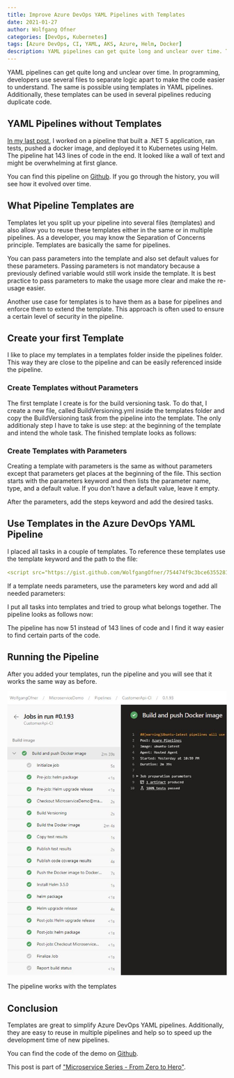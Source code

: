 ```yaml
---
title: Improve Azure DevOps YAML Pipelines with Templates
date: 2021-01-27
author: Wolfgang Ofner
categories: [DevOps, Kubernetes]
tags: [Azure DevOps, CI, YAML, AKS, Azure, Helm, Docker]
description: YAML pipelines can get quite long and unclear over time. Templates can be used in several pipelines reducing duplicate code.
---
```


YAML pipelines can get quite long and unclear over time. In programming, developers use several files to separate logic apart to make the code easier to understand. The same is possible using templates in YAML pipelines. Additionally, these templates can be used in several pipelines reducing duplicate code.

## YAML Pipelines without Templates

[In my last post](/deploy-kubernetes-azure-devops), I worked on a pipeline that built a .NET 5 application, ran tests, pushed a docker image, and deployed it to Kubernetes using Helm. The pipeline hat 143 lines of code in the end. It looked like a wall of text and might be overwhelming at first glance.

<script src="https://gist.github.com/WolfgangOfner/930afa356112ef2caf15d863c17a3e49.js"></script>

You can find this pipeline on <a href="https://github.com/WolfgangOfner/MicroserviceDemo/blob/master/CustomerApi/pipelines/CustomerApi-CI.yml" target="_blank" rel="noopener noreferrer">Github</a>. If you go through the history, you will see how it evolved over time.

## What Pipeline Templates are 

Templates let you split up your pipeline into several files (templates) and also allow you to reuse these templates either in the same or in multiple pipelines. As a developer, you may know the Separation of Concerns principle. Templates are basically the same for pipelines. 

You can pass parameters into the template and also set default values for these parameters. Passing parameters is not mandatory because a previously defined variable would still work inside the template. It is best practice to pass parameters to make the usage more clear and make the re-usage easier.

Another use case for templates is to have them as a base for pipelines and enforce them to extend the template. This approach is often used to ensure a certain level of security in the pipeline.

## Create your first Template

I like to place my templates in a templates folder inside the pipelines folder. This way they are close to the pipeline and can be easily referenced inside the pipeline.

### Create Templates without Parameters

The first template I create is for the build versioning task. To do that, I create a new file, called BuildVersioning.yml inside the templates folder and copy the BuildVersioning task from the pipeline into the template. The only additionaly step I have to take is use step: at the beginning of the template and intend the whole task. The finished template looks as follows:

<script src="https://gist.github.com/WolfgangOfner/72708ad4760695e7da8138451bf3936c.js"></script>

### Create Templates with Parameters

Creating a template with parameters is the same as without parameters except that parameters get places at the beginning of the file. This section starts with the parameters keyword and then lists the parameter name, type, and a default value. If you don't have a default value, leave it empty.

<script src="https://gist.github.com/WolfgangOfner/a3aa8e09ac88333f0d3ddd44bf75a4fe.js"></script>

After the parameters, add the steps keyword and add the desired tasks.

## Use Templates in the Azure DevOps YAML Pipeline

I placed all tasks in a couple of templates. To reference these templates use the template keyword and the path to the file:

```yaml
<script src="https://gist.github.com/WolfgangOfner/754474f9c3bce6355281e5b9064a98e6.js"></script>
```

If a template needs parameters, use the parameters key word and add all needed parameters:

<script src="https://gist.github.com/WolfgangOfner/7e6d7f9ddec6dd1817ddca215b4e23e8.js"></script>

I put all tasks into templates and tried to group what belongs together. The pipeline looks as follows now:

<script src="https://gist.github.com/WolfgangOfner/1722a650a642897cf0699b86733e7640.js"></script>

The pipeline has now 51 instead of 143 lines of code and I find it way easier to find certain parts of the code. 

## Running the Pipeline

After you added your templates, run the pipeline and you will see that it works the same way as before.

<div class="col-12 col-sm-10 aligncenter">
  <a href="/assets/img/posts/2021/01/The-pipeline-works-with-the-templates.jpg"><img loading="lazy" src="/assets/img/posts/2021/01/The-pipeline-works-with-the-templates.jpg" alt="The pipeline works with the templates" /></a>
  
  <p>
   The pipeline works with the templates
  </p>
</div>

## Conclusion

Templates are great to simplify Azure DevOps YAML pipelines. Additionally, they are easy to reuse in multiple pipelines and help so to speed up the development time of new pipelines.

You can find the code of the demo on <a href="https://github.com/WolfgangOfner/MicroserviceDemo" target="_blank" rel="noopener noreferrer">Github</a>.

This post is part of ["Microservice Series - From Zero to Hero"](/microservice-series-from-zero-to-hero).